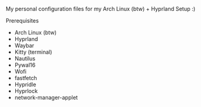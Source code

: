 My personal configuration files for my Arch Linux (btw) + Hyprland Setup :)

Prerequisites

- Arch Linux (btw)
- Hyprland
- Waybar
- Kitty (terminal)
- Nautilus
- Pywal16
- Wofi
- fastfetch
- Hypridle
- Hyprlock
- network-manager-applet
